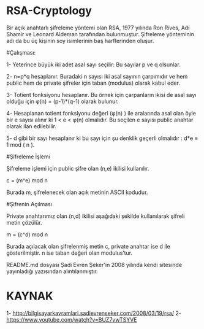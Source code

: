 # RSA-Cryptology

Bir açık anahtarlı şifreleme yöntemi olan RSA, 1977 yılında Ron Rives, Adi Shamir ve Leonard Aldeman tarafından bulunmuştur. Şifreleme yönteminin adı da bu üç kişinin soy isimlerinin baş harflerinden oluşur. 

#Çalışması:

1- Yeterince büyük iki adet asal sayı seçilir: Bu sayılar p ve q olsunlar.

2- n=p*q hesaplanır. Buradaki n sayısı iki asal sayının çarpımıdır ve hem public hem de private şifreler için taban (modulus) olarak kabul eder.

3- Totient fonksiyonu hesaplanır. Bu örnek için çarpanların ikisi de asal sayı olduğu için φ(n) = (p-1)*(q-1) olarak bulunur.

4- Hesaplanan totient fonksiyonu değeri (φ(n) ) ile aralarında asal olan öyle bir e sayısı alınır ki 1 < e < φ(n) olmalıdır. Bu seçilen e sayısı public anahtar olarak ilan edilebilir.

5- d gibi bir sayı hesaplanır ki bu sayı için şu denklik geçerli olmalıdır : d*e ≡ 1 mod ( n ).

#Şifreleme İşlemi

Şifreleme işlemi için public şifre olan (n,e) ikilisi kullanılır.

c = (m^e) mod n

Burada m, şifrelenecek olan açık metinin ASCII kodudur.

#Şifrenin Açılması

Private anahtarımız olan (n,d) ikilisi aşağıdaki şekilde kullanılarak şifreli metin çözülür.

m = (c^d) mod n

Burada açılacak olan şifrelenmiş metin c, private anahtar ise d ile gösterilmiştir. n ise taban değeri olan modulus’tur.

README.md dosyası Şadi Evren Şeker'in 2008 yılında kendi sitesinde yayınladığı yazısından alıntılanmıştır. 


# KAYNAK

1- http://bilgisayarkavramlari.sadievrenseker.com/2008/03/19/rsa/
2- https://www.youtube.com/watch?v=BUZ7vwTSYVE
